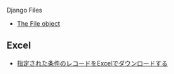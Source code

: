 Django Files

- [The File object](https://docs.djangoproject.com/ja/1.9/ref/files/file/)

## Excel

- [指定された条件のレコードをExcelでダウンロードする](django.openpyxl.md)

